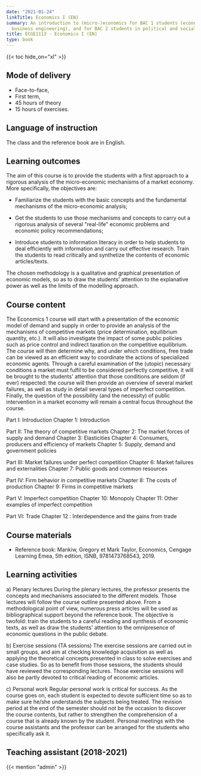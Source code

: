 ```yaml
---
date: "2021-01-24"
linkTitle: Economics I (EN)
summary: An introduction to (micro-)economics for BAC 1 students (economics, business,
  business engineering), and for BAC 2 students in political and social sciences.
title: ECGE1113 - Economics I (EN)
type: book
---
```


{{< toc hide_on="xl" >}}

## Mode of delivery

- Face-to-face, 
- First term, 
- 45 hours of theory 
- 15 hours of exercises.

## Language of instruction

The class and the reference book are in English. 

## Learning outcomes

The aim of this course is to provide the students with a first approach to a rigorous analysis of the micro-economic mechanisms of a market economy. More specifically, the objectives are:  

- Familiarize the students with the basic concepts and the fundamental mechanisms of the micro-economic analysis;  

- Get the students to use those mechanisms and concepts to carry out a rigorous analysis of several "real-life" economic problems and economic policy recommendations;  

- Introduce students to information literacy in order to help students to deal efficiently with information and carry out effective research. Train the students to read critically and synthetize the contents of economic articles/texts.  

The chosen methodology is a qualitative and graphical presentation of economic models, so as to draw the students' attention to the explanative power as well as the limits of the modelling approach.


## Course content
The Economics 1 course will start with a presentation of the economic model of demand and supply in order to provide an analysis of the mechanisms of competitive markets (price determination, equilibrium quantity, etc.). It will also investigate the impact of some public policies such as price control and indirect taxation on the competitive equilibrium.
The course will then determine why, and under which conditions, free trade can be viewed as an efficient way to coordinate the actions of specialized economic agents. Through a careful examination of the (utopic) necessary conditions a market must fulfil to be considered perfectly competitive, it will be brought to the students' attention that those conditions are seldom (if ever) respected: the course will then provide an overview of several market failures, as well as study in detail several types of imperfect competition.
Finally, the question of the possibility (and the necessity) of public intervention in a market economy will remain a central focus throughout the course.

Part I: Introduction
  Chapter 1: Introduction

Part II: The theory of competitive markets
  Chapter 2: The market forces of supply and demand
  Chapter 3: Elasticities
  Chapter 4: Consumers, producers and efficiency of markets
  Chapter 5: Supply, demand and government policies

Part III: Market failures under perfect competition
  Chapter 6: Market failures and externalities
  Chapter 7: Public goods and common resources

Part IV: Firm behavior in competitive markets
  Chapter 8: The costs of production
  Chapter 9: Firms in competitive markets

Part V: Imperfect competition
  Chapter 10: Monopoly
  Chapter 11: Other examples of imperfect competition

Part VI: Trade
  Chapter 12 : Interdependence and the gains from trade


## Course materials
- Reference book: Mankiw, Gregory et Mark Taylor, Economics, Cengage Learning Emea, 5th edition, ISNB, 9781473768543, 2019.  

## Learning activities
a) Plenary lectures
During the plenary lectures, the professor presents the concepts and mechanisms associated to the different models. Those lectures will follow the course outline presented above.
From a methodological point of view, numerous press articles will be used as bibliographical support beyond the reference book. The objective is twofold: train the students to a careful reading and synthesis of economic texts, as well as draw the students' attention to the omnipresence of economic questions in the public debate.   

b) Exercise sessions (TA sessions)
The exercise sessions are carried out in small groups, and aim at checking knowledge acquisition as well as applying the theoretical concepts presented in class to solve exercises and case studies. So as to benefit from those sessions, the students should have reviewed the corresponding lectures. Those exercise sessions will also be partly devoted to critical reading of economic articles.   

c) Personal work
Regular personal work is critical for success. As the course goes on, each student is expected to devote sufficient time so as to make sure he/she understands the subjects being treated. The revision period at the end of the semester should not be the occasion to discover the course contents, but rather to strengthen the comprehension of a course that is already known by the student. Personal meetings with the course assistants and the professor can be arranged for the students who specifically ask it.   




## Teaching assistant (2018-2021)

{{< mention "admin" >}}

